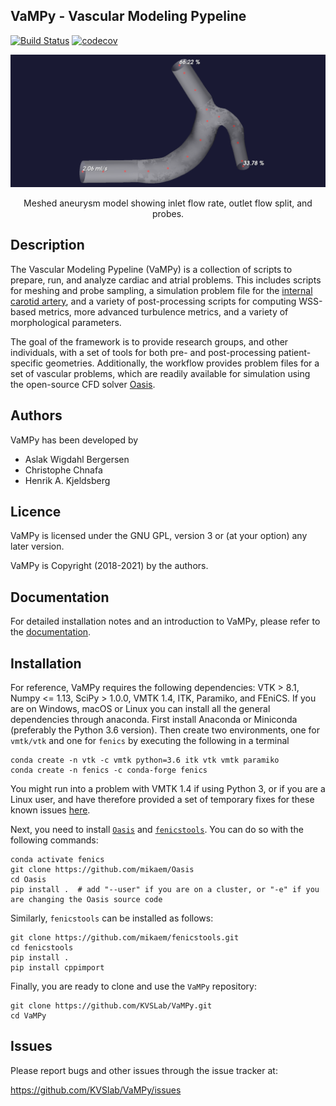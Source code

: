 ## VaMPy - Vascular Modeling Pypeline
[![Build Status](https://travis-ci.com/KVSlab/Aneurysm_workflow.svg?token=qbve9tcy6am6sUJksBcu&branch=master)](https://travis-ci.com/KVSlab/Aneurysm_workflow)
[![codecov](https://codecov.io/gh/KVSlab/Aneurysm_workflow/branch/master/graph/badge.svg?token=M2NMX6HOSZ)](https://codecov.io/gh/KVSlab/Aneurysm_workflow)

<p align="center">
    <img src=test/processed_model.png width="640 height="280" alt="Output pre processing"/>
</p>
<p align="center">
    Meshed aneurysm model showing inlet flow rate, outlet flow split, and probes.
</p>

Description
-----------
The Vascular Modeling Pypeline (VaMPy) is a collection of scripts to prepare, run, and analyze cardiac and atrial problems. This includes scripts for meshing and probe sampling, a simulation problem file for the [internal carotid artery](https://en.wikipedia.org/wiki/Internal_carotid_artery), and a variety of post-processing scripts for computing WSS-based metrics, more advanced turbulence metrics, and a variety of morphological parameters. 

The goal of the framework is to provide research groups, and other individuals, with a set of tools for both pre- and post-processing patient-specific geometries.
Additionally, the workflow provides problem files for a set of vascular problems, which are readily available for simulation using the open-source CFD solver [Oasis](https://github.com/mikaem/Oasis).

Authors
-------
VaMPy has been developed by

* Aslak Wigdahl Bergersen
* Christophe Chnafa
* Henrik A. Kjeldsberg

Licence
-------
VaMPy is licensed under the GNU GPL, version 3 or (at your option) any
later version.

VaMPy is Copyright (2018-2021) by the authors.

Documentation
-------------
For detailed installation notes and an introduction to VaMPy, please refer to the [documentation](https://vampy.readthedocs.io/en/latest/).

Installation
------------
For reference, VaMPy requires the following dependencies: VTK > 8.1, Numpy <= 1.13, SciPy > 1.0.0, VMTK 1.4, ITK, Paramiko, and FEniCS. 
If you are on Windows, macOS or Linux you can install all the general dependencies through anaconda.
First install Anaconda or Miniconda (preferably the Python 3.6 version).
Then create two environments, one for `vmtk/vtk` and one for `fenics` by executing the following in a terminal

    conda create -n vtk -c vmtk python=3.6 itk vtk vmtk paramiko
    conda create -n fenics -c conda-forge fenics

You might run into a problem with VMTK 1.4 if using Python 3, or if you are a Linux user, and have therefore provided a set of temporary fixes for these known issues [here](https://vampy.readthedocs.io/en/latest/installation.html#known-issues).

Next, you need to install [`Oasis`](https://github.com/mikaem/Oasis) and [`fenicstools`](https://github.com/mikaem/fenicstools/). You can do so with the following commands:

    conda activate fenics
    git clone https://github.com/mikaem/Oasis
    cd Oasis
    pip install .  # add "--user" if you are on a cluster, or "-e" if you are changing the Oasis source code

Similarly, `fenicstools` can be installed as follows:

    git clone https://github.com/mikaem/fenicstools.git
    cd fenicstools
    pip install . 
    pip install cppimport

Finally, you are ready to clone and use the `VaMPy` repository:

    git clone https://github.com/KVSLab/VaMPy.git
    cd VaMPy

Issues
------
Please report bugs and other issues through the issue tracker at:

https://github.com/KVSlab/VaMPy/issues
